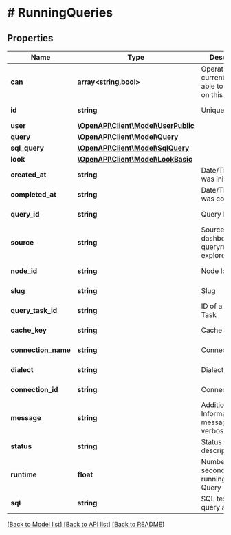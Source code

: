 # # RunningQueries

## Properties

Name | Type | Description | Notes
------------ | ------------- | ------------- | -------------
**can** | **array<string,bool>** | Operations the current user is able to perform on this object | [optional] [readonly]
**id** | **string** | Unique Id | [optional] [readonly]
**user** | [**\OpenAPI\Client\Model\UserPublic**](UserPublic.md) |  | [optional]
**query** | [**\OpenAPI\Client\Model\Query**](Query.md) |  | [optional]
**sql_query** | [**\OpenAPI\Client\Model\SqlQuery**](SqlQuery.md) |  | [optional]
**look** | [**\OpenAPI\Client\Model\LookBasic**](LookBasic.md) |  | [optional]
**created_at** | **string** | Date/Time Query was initiated | [optional] [readonly]
**completed_at** | **string** | Date/Time Query was completed | [optional] [readonly]
**query_id** | **string** | Query Id | [optional] [readonly]
**source** | **string** | Source (look, dashboard, queryrunner, explore, etc.) | [optional] [readonly]
**node_id** | **string** | Node Id | [optional] [readonly]
**slug** | **string** | Slug | [optional] [readonly]
**query_task_id** | **string** | ID of a Query Task | [optional] [readonly]
**cache_key** | **string** | Cache Key | [optional] [readonly]
**connection_name** | **string** | Connection | [optional] [readonly]
**dialect** | **string** | Dialect | [optional] [readonly]
**connection_id** | **string** | Connection ID | [optional] [readonly]
**message** | **string** | Additional Information(Error message or verbose status) | [optional] [readonly]
**status** | **string** | Status description | [optional] [readonly]
**runtime** | **float** | Number of seconds elapsed running the Query | [optional] [readonly]
**sql** | **string** | SQL text of the query as run | [optional] [readonly]

[[Back to Model list]](../../README.md#models) [[Back to API list]](../../README.md#endpoints) [[Back to README]](../../README.md)
